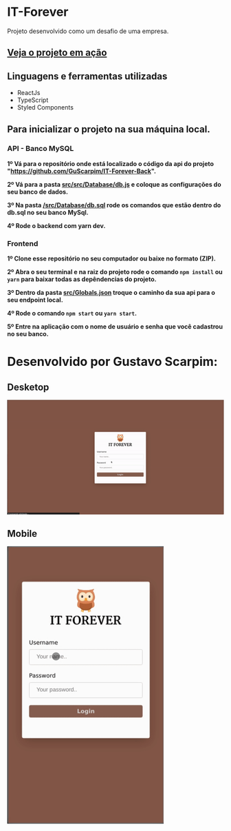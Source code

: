 # IT-Forever

Projeto desenvolvido como um desafio de uma empresa.

## <a href="https://itforever.netlify.app/">Veja o projeto em ação</a>

## Linguagens e ferramentas utilizadas

* ReactJs
* TypeScript
* Styled Components

## Para inicializar o projeto na sua máquina local.

### API - Banco MySQL
<b>1º Vá para o repositório onde está localizado o código da api do projeto "<a href="https://github.com/GuScarpim/IT-Forever-Back">https://github.com/GuScarpim/IT-Forever-Back</a>".</b>

<b>2º Vá para a pasta <a href="https://github.com/GuScarpim/IT-Forever-Back/blob/main/src/Database/db.js">src/src/Database/db.js</a> e coloque as configurações do seu banco de dados.</b>

<b>3º Na pasta <a href="https://github.com/GuScarpim/IT-Forever-Back/blob/main/src/Database/db.sql">/src/Database/db.sql</a> rode os comandos que estão dentro do db.sql no seu banco MySql.</a>

<b>4º Rode o backend com yarn dev.</b>

### Frontend

<b>1º Clone esse repositório no seu computador ou baixe no formato (ZIP).</b>

<b>2º Abra o seu terminal e na raiz do projeto rode o comando `npm install` ou `yarn` para baixar todas as depêndencias do projeto.</b>

<b>3º Dentro da pasta <a href="https://github.com/GuScarpim/IT-Forever/blob/main/src/Globals.json">src/Globals.json</a> troque o caminho da sua api para o seu endpoint local.</b>

<b>4º Rode o comando `npm start` ou `yarn start`.</b>

<b>5º Entre na aplicação com o nome de usuário e senha que você cadastrou no seu banco.</b>

# Desenvolvido por Gustavo Scarpim:

## Desketop
![Projeto em ação](./src/Assets/IT_forever.gif)

## Mobile
![Projeto em ação](./src/Assets/IT_foreverMobile.gif)
